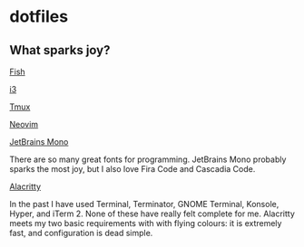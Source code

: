 # dotfiles

## What sparks joy?

[Fish](https://fishshell.com/)

[i3](https://i3wm.org/)

[Tmux](https://github.com/tmux/tmux)

[Neovim](https://neovim.io/)

[JetBrains Mono](https://www.jetbrains.com/lp/mono/)

There are so many great fonts for programming. JetBrains Mono probably sparks
the most joy, but I also love Fira Code and Cascadia Code.

[Alacritty](https://github.com/alacritty/alacritty)

In the past I have used Terminal, Terminator, GNOME Terminal, Konsole, Hyper,
and iTerm 2. None of these have really felt complete for me. Alacritty meets my
two basic requirements with with flying colours: it is extremely fast, and
configuration is dead simple.
